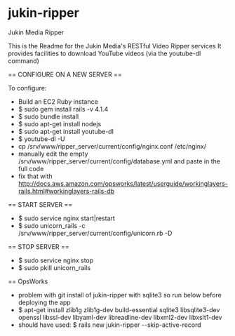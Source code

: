 jukin-ripper
============

Jukin Media Ripper

This is the Readme for the Jukin Media's RESTful Video Ripper services
It provides facilities to download YouTube videos (via the youtube-dl command)


== CONFIGURE ON A NEW SERVER ==

To configure:
 - Build an EC2 Ruby instance
 - $ sudo gem install rails -v 4.1.4
 - $ sudo bundle install
 - $ sudo apt-get install nodejs
 - $ sudo apt-get install youtube-dl
 - $ youtube-dl -U
 - cp /srv/www/ripper_server/current/config/nginx.conf /etc/nginx/
 - manually edit the empty /srv/www/ripper_server/current/config/database.yml and paste in the full code
 - fix that with http://docs.aws.amazon.com/opsworks/latest/userguide/workinglayers-rails.html#workinglayers-rails-db

== START SERVER ==
 - $ sudo service nginx start|restart
 - $ sudo unicorn_rails -c /srv/www/ripper_server/current/config/unicorn.rb -D
 
== STOP SERVER ==
 - $ sudo service nginx stop
 - $ sudo pkill unicorn_rails
 
 
 == OpsWorks
  - problem with git install of jukin-ripper with sqlite3 so run below before deploying the app
  - $ apt-get install zlib1g zlib1g-dev build-essential sqlite3 libsqlite3-dev openssl libssl-dev libyaml-dev libreadline-dev libxml2-dev libxslt1-dev
  - should have used: $ rails new jukin-ripper --skip-active-record

